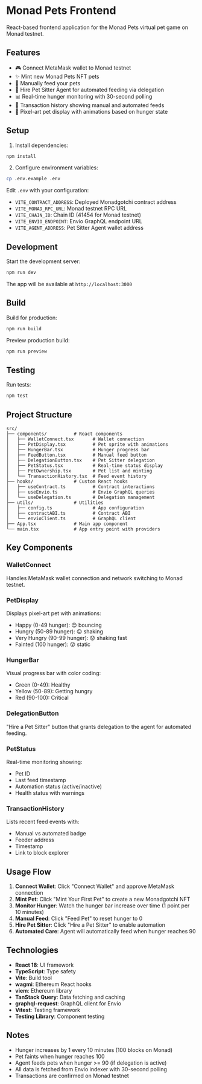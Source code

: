 # Monad Pets Frontend

React-based frontend application for the Monad Pets virtual pet game on Monad testnet.

## Features

- 🎮 Connect MetaMask wallet to Monad testnet
- ✨ Mint new Monad Pets NFT pets
- 🍖 Manually feed your pets
- 🤖 Hire Pet Sitter Agent for automated feeding via delegation
- 📊 Real-time hunger monitoring with 30-second polling
- 📜 Transaction history showing manual and automated feeds
- 🎨 Pixel-art pet display with animations based on hunger state

## Setup

1. Install dependencies:
```bash
npm install
```

2. Configure environment variables:
```bash
cp .env.example .env
```

Edit `.env` with your configuration:
- `VITE_CONTRACT_ADDRESS`: Deployed Monadgotchi contract address
- `VITE_MONAD_RPC_URL`: Monad testnet RPC URL
- `VITE_CHAIN_ID`: Chain ID (41454 for Monad testnet)
- `VITE_ENVIO_ENDPOINT`: Envio GraphQL endpoint URL
- `VITE_AGENT_ADDRESS`: Pet Sitter Agent wallet address

## Development

Start the development server:
```bash
npm run dev
```

The app will be available at `http://localhost:3000`

## Build

Build for production:
```bash
npm run build
```

Preview production build:
```bash
npm run preview
```

## Testing

Run tests:
```bash
npm test
```

## Project Structure

```
src/
├── components/          # React components
│   ├── WalletConnect.tsx       # Wallet connection
│   ├── PetDisplay.tsx          # Pet sprite with animations
│   ├── HungerBar.tsx           # Hunger progress bar
│   ├── FeedButton.tsx          # Manual feed button
│   ├── DelegationButton.tsx    # Pet Sitter delegation
│   ├── PetStatus.tsx           # Real-time status display
│   ├── PetOwnership.tsx        # Pet list and minting
│   └── TransactionHistory.tsx  # Feed event history
├── hooks/               # Custom React hooks
│   ├── useContract.ts          # Contract interactions
│   ├── useEnvio.ts             # Envio GraphQL queries
│   └── useDelegation.ts        # Delegation management
├── utils/               # Utilities
│   ├── config.ts               # App configuration
│   ├── contractABI.ts          # Contract ABI
│   └── envioClient.ts          # GraphQL client
├── App.tsx              # Main app component
└── main.tsx             # App entry point with providers
```

## Key Components

### WalletConnect
Handles MetaMask wallet connection and network switching to Monad testnet.

### PetDisplay
Displays pixel-art pet with animations:
- Happy (0-49 hunger): 😊 bouncing
- Hungry (50-89 hunger): 😐 shaking
- Very Hungry (90-99 hunger): 😟 shaking fast
- Fainted (100 hunger): 😵 static

### HungerBar
Visual progress bar with color coding:
- Green (0-49): Healthy
- Yellow (50-89): Getting hungry
- Red (90-100): Critical

### DelegationButton
"Hire a Pet Sitter" button that grants delegation to the agent for automated feeding.

### PetStatus
Real-time monitoring showing:
- Pet ID
- Last feed timestamp
- Automation status (active/inactive)
- Health status with warnings

### TransactionHistory
Lists recent feed events with:
- Manual vs automated badge
- Feeder address
- Timestamp
- Link to block explorer

## Usage Flow

1. **Connect Wallet**: Click "Connect Wallet" and approve MetaMask connection
2. **Mint Pet**: Click "Mint Your First Pet" to create a new Monadgotchi NFT
3. **Monitor Hunger**: Watch the hunger bar increase over time (1 point per 10 minutes)
4. **Manual Feed**: Click "Feed Pet" to reset hunger to 0
5. **Hire Pet Sitter**: Click "Hire a Pet Sitter" to enable automation
6. **Automated Care**: Agent will automatically feed when hunger reaches 90

## Technologies

- **React 18**: UI framework
- **TypeScript**: Type safety
- **Vite**: Build tool
- **wagmi**: Ethereum React hooks
- **viem**: Ethereum library
- **TanStack Query**: Data fetching and caching
- **graphql-request**: GraphQL client for Envio
- **Vitest**: Testing framework
- **Testing Library**: Component testing

## Notes

- Hunger increases by 1 every 10 minutes (100 blocks on Monad)
- Pet faints when hunger reaches 100
- Agent feeds pets when hunger >= 90 (if delegation is active)
- All data is fetched from Envio indexer with 30-second polling
- Transactions are confirmed on Monad testnet
